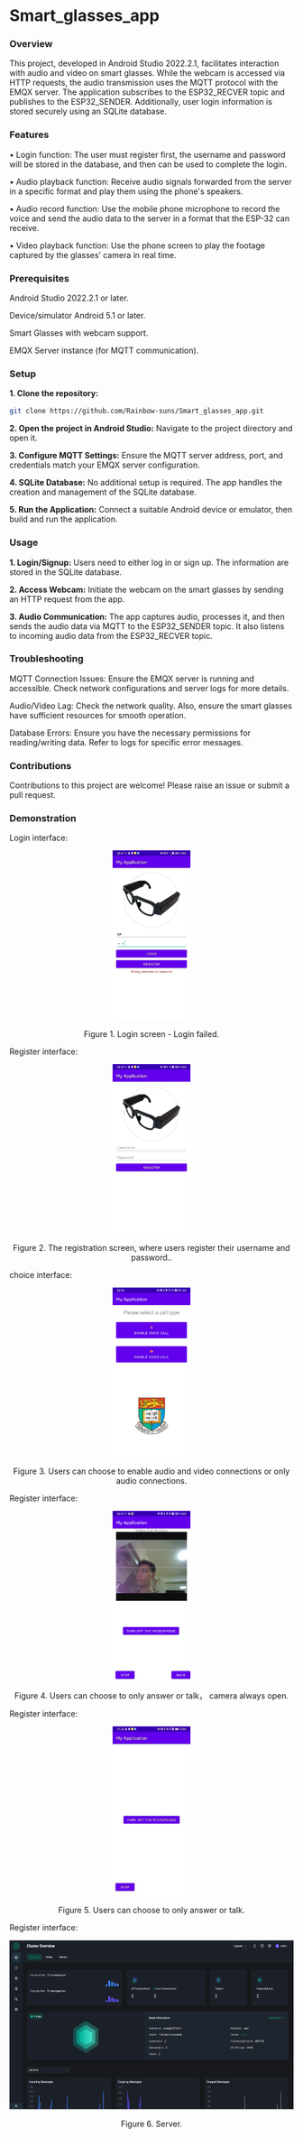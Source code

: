 # Smart_glasses_app
### Overview
This project, developed in Android Studio 2022.2.1, facilitates interaction with audio and video on smart glasses. While the webcam is accessed via HTTP requests, the audio transmission uses the MQTT protocol with the EMQX server. The application subscribes to the ESP32_RECVER topic and publishes to the ESP32_SENDER. Additionally, user login information is stored securely using an SQLite database.


### Features
•	Login function: The user must register first, the username and password will be stored in the database, and then can be used to complete the login.

•	Audio playback function: Receive audio signals forwarded from the server in a specific format and play them using the phone's speakers. 

•	Audio record function: Use the mobile phone microphone to record the voice and send the audio data to the server in a format that the ESP-32 can receive.

•	Video playback function: Use the phone screen to play the footage captured by the glasses’ camera in real time.


### Prerequisites
Android Studio 2022.2.1 or later.

Device/simulator Android 5.1 or later.

Smart Glasses with webcam support.

EMQX Server instance (for MQTT communication).


### Setup
**1. Clone the repository:**
```bash
git clone https://github.com/Rainbow-suns/Smart_glasses_app.git
```
**2. Open the project in Android Studio:**
Navigate to the project directory and open it.

**3. Configure MQTT Settings:**
Ensure the MQTT server address, port, and credentials match your EMQX server configuration.

**4. SQLite Database:**
No additional setup is required. The app handles the creation and management of the SQLite database.

**5. Run the Application:**
Connect a suitable Android device or emulator, then build and run the application.


### Usage
**1. Login/Signup:**
Users need to either log in or sign up. The information are stored in the SQLite database.

**2. Access Webcam:**
Initiate the webcam on the smart glasses by sending an HTTP request from the app.

**3. Audio Communication:**
The app captures audio, processes it, and then sends the audio data via MQTT to the ESP32_SENDER topic. It also listens to incoming audio data from the ESP32_RECVER topic.


### Troubleshooting
MQTT Connection Issues: Ensure the EMQX server is running and accessible. Check network configurations and server logs for more details.

Audio/Video Lag: Check the network quality. Also, ensure the smart glasses have sufficient resources for smooth operation.

Database Errors: Ensure you have the necessary permissions for reading/writing data. Refer to logs for specific error messages.


### Contributions
Contributions to this project are welcome! Please raise an issue or submit a pull request.

### Demonstration
Login interface:
<!-- ![image](sampledata/image.png) -->
<div align="center">
  <img src="./app/sampledata/登录.jpg" height="300">
</div>
<p align="center">
  Figure 1. Login screen - Login failed.
</p>

Register interface:
<!-- ![image](sampledata/image.png) -->
<div align="center">
  <img src="./app/sampledata/注册.jpg" height="300">
</div>
<p align="center">
  Figure 2. The registration screen, where users register their username and password..
</p>

choice interface:
<!-- ![image](sampledata/image.png) -->
<div align="center">
  <img src="./app/sampledata/选择.jpg" height="300">
</div>
<p align="center">
  Figure 3. Users can choose to enable audio and video connections or only audio connections.
</p>

Register interface:
<!-- ![image](sampledata/image.png) -->
<div align="center">
  <img src="./app/sampledata/视频.png" height="300">
</div>
<p align="center">
  Figure 4. Users can choose to only answer or talk， camera always open.
</p>

Register interface:
<!-- ![image](sampledata/image.png) -->
<div align="center">
  <img src="./app/sampledata/语音.jpg" height="300">
</div>
<p align="center">
  Figure 5. Users can choose to only answer or talk.
</p>

Register interface:
<!-- ![image](sampledata/image.png) -->
<div align="center">
  <img src="./app/sampledata/服务器.png" height="300">
</div>
<p align="center">
  Figure 6. Server.
</p>